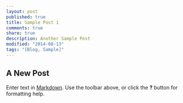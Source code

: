 ```yaml
---
layout: post
published: true
title: Sample Post 1
comments: true
share: true
description: Another Sample Post
modified: "2014-08-13"
tags: "[Blog, Sample]"
---
```


## A New Post

Enter text in [Markdown](http://daringfireball.net/projects/markdown/). Use the toolbar above, or click the **?** button for formatting help.
